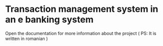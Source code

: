 # Transaction management system in an e banking system
Open the documentation for more information about the project ( PS: It is written in romanian )
